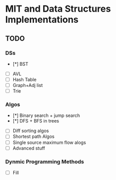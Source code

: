 # MIT and Data Structures Implementations

## TODO

### DSs

- [*] BST
- [ ] AVL
- [ ] Hash Table
- [ ] Graph+Adj list
- [ ] Trie

### Algos

- [*] Binary search + jump search
- [*] DFS + BFS in trees
- [ ] Diff sorting algos
- [ ] Shortest path Algos
- [ ] Single source maximum flow alogs
- [ ] Advanced stuff

### Dynmic Programming Methods

- [ ] Fill
